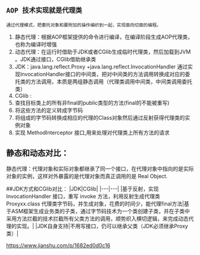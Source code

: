 ## `AOP 技术实现就是代理类`
`通过代理模式，把委托对象和要附加的操作编织到一起，实现面向切面的编程。`

1. 静态代理：根据AOP框架提供的命令进行编译，在编译阶段生成AOP代理类，也称为编译时增强
2. 动态代理：在运行时借助于JDK或者CGlib生成临时代理类，然后加载到JVM 。JDK通过接口，CGlib借助继承类
3. JDK：java.lang.reflect.Proxy  +java.lang.reflect.InvocationHandler 通过实现InvocationHandler接口的中间类，把对中间类的方法调用转换成对应的委托类的方法调用，本质是两组静态调用（代理类调用中间类，中间类调用委托类）
4. CGlib :
  1. 查找目标类上的所有非final的public类型的方法(final的不能被重写)
  2. 将这些方法的定义转成字节码
  3. 将组成的字节码转换成相应的代理的Class对象然后通过反射获得代理类的实例对象
  4. 实现 MethodInterceptor 接口,用来处理对代理类上所有方法的请求

## 静态和动态对比：
静态代理：代理对象和实际对象都继承了同一个接口，在代理对象中指向的是实际对象的实例，这样对外暴露的是代理对象而真正调用的是 Real Object.

##JDK方式和CGlib对比：
|JDK|CGlib|
|---|---|
|基于反射，实现 InvocationHandler 接口，重写 invoke 方法，利用反射生成代理类 Proxyxx.class 代理类字节码，并生成对象，花费的时间少，能代理final方法|基于ASM框架生成业务类的子类，通过字节码技术为一个类创建子类，并在子类中采用方法拦截的技术拦截所有父类方法的调用，顺势织入横切逻辑，来完成动态代理的实现。|
|JDK自身支持|不用写接口，仍可以继承父类（JDK必须继承Proxy类）|

https://www.jianshu.com/p/1682ed0d0c16